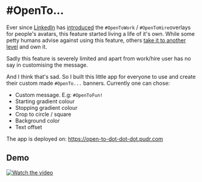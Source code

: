 # #OpenTo...

Ever since [LinkedIn](https://www.linkedin.com) has [introduced](https://www.linkedin.com/help/linkedin/answer/a507508/let-recruiters-know-you-re-open-to-work?lang=en) the `#OpenToWork` / `#OpenToHire`overlays for people's avatars, this feature started living a life of it's own. While some petty humans advise against using this feature, others [take it to another level](https://www.linkedin.com/posts/courtneysummer_desperate-opentowork-opentowork-activity-7241410975193513984-vexX/?utm_source=share&utm_medium=member_desktop) and own it.

Sadly this feature is severely limited and apart from work/hire user has no say in customising the message.

And I think that's sad. So I built this little app for everyone to use and create their custom made `#OpenTo...` banners. Currently one can chose:

- Custom message. E.g: `#OpenToFun!`
- Starting gradient colour
- Stopping gradient colour
- Crop to circle / square
- Background color
- Text offset

The app is deployed on: https://open-to-dot-dot-dot.pudr.com

## Demo

[![Watch the video](./docs/demo.gif)](./docs/demo.gif)
